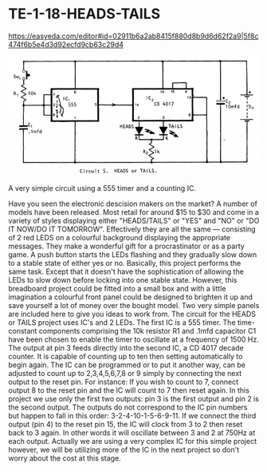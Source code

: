 # TE-1-18-HEADS-TAILS

https://easyeda.com/editor#id=02911b6a2ab8415f880d8b9d6d62f2a9|5f8c474f6b5e4d3d92ecfd9cb63c29d4

![](https://github.com/SteveJustin1963/TE-1-18-HEADS-TAILS/blob/master/h2t-cct.png)

A very simple circuit using a 555 timer and a counting IC. 

Have you seen the electronic descision makers on the market? A number of models have been released. Most retail for around $15 to $30 and come in a variety of styles displaying either "HEADS/TAILS" or "YES" and "NO" or "DO IT NOW/DO IT TOMORROW". Effectively they are all the same — consisting of 2 red LEDS on a colourful background displaying the appropriate messages. They make a wonderful gift for a procrastinator or as a party game. A push button starts the LEDs flashing and they gradually slow down to a stable state of either yes or no. Basically, this project performs the same task. Except that it doesn't have the sophistication of allowing the LEDs to slow down before locking into one stable state. However, this breadboard project could be fitted into a small box and with a little imagination a colourful front panel could be designed to brighten it up and save yourself a lot of money over the bought model. Two very simple panels are included here to give you ideas to work from. The circuit for the HEADS or TAILS project uses IC's and 2 LEDs. The first IC is a 555 timer. The time-constant components comprising the 10k resistor R1 and .1mfd capacitor C1 have been chosen to enable the timer to oscillate at a frequency of 1500 Hz. The output at pin 3 feeds directly into the second IC, a CD 4017 decade counter. It is capable of counting up to ten then setting automatically to begin again. The IC can be programmed or to put it another way, can be adjusted to count up to 2,3,4,5,6,7,8 or 9 simply by connecting the next output to the reset pin. For instance: If you wish to count to 7, connect output 8 to the reset pin and the IC will count to 7 then reset again. In this project we use only the first two outputs: pin 3 is the first output and pin 2 is the second output. The outputs do not correspond to the IC pin numbers but happen to fall in this order: 3-2-4-10-1-5-6-9-11. If we connect the third output (pin 4) to the reset pin 15, the IC will clock from 3 to 2 then reset back to 3 again. In other words it will oscillate between 3 and 2 at 750Hz at each output. Actually we are using a very complex IC for this simple project however, we will be utilizing more of the IC in the next project so don't worry about the cost at this stage. 
